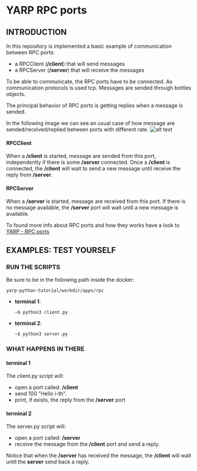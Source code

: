 # YARP RPC ports

## INTRODUCTION

In this repository is implemented a basic example of communication between RPC ports:
- a RPCClient (**/client**) that will send messages 
- a RPCServer (**/server**) that will receive the messages

To be able to communicate, the RPC ports have to be connected.
As communication protocols is used tcp.
Messages are sended through bottles objects.

The principal behavior of RPC ports is getting replies when a message is sended.

In the following image we can see an usual case of how message are sended/received/replied between ports with different rate.
![alt text][rpc]

#### RPCClient
When a **/client** is started, message are sended from this port, independently if there is some **/server** connected.
Once a **/client** is connected, the **/client** will wait to send a new message until receive the reply from **/server**.

#### RPCServer
When a **/server** is started, message are received from this port. If there is no message available, the **/server** port will wait until a new message is 
available.

To found more info about RPC ports and how they works have a look to [YARP - RPC ports](http://www.yarp.it/git-master/rpc_ports.html)

[rpc]:https://github.com/s4hri/yarp-python-tutorials/blob/master/workdir/media/rpc.png

## EXAMPLES: TEST YOURSELF

### RUN THE SCRIPTS
Be sure to be in the following path inside the docker: 


    yarp-python-tutorial/workdir/apps/rpc
  
- **terminal 1**:  
               
      ~$ python3 client.py
 
- **terminal 2**: 

      ~$ python3 server.py

### WHAT HAPPENS IN THERE
#### terminal 1
The client.py script will:
- open a port called: **/client**
- send 100 "Hello i-th".
- print, if exists, the reply from the **/server** port

#### terminal 2
The server.py script will:
- open a port called: **/server**
- receive the message from the **/client** port and send a reply.

Notice that when the **/server** has received the message, the **/client** will wait until the **server** send back a reply.
